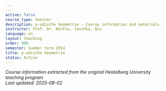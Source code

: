 ```yaml
---
---
active: false
course_type: Seminar
description: p-adische Geometrie - Course information and materials.
instructor: Prof. Dr. Böckle, Juschka, Qiu
language: en
layout: teaching
order: 999
semester: Summer term 2014
title: p-adische Geometrie
status: Active
---
```



*Course information extracted from the original Heidelberg University teaching program*  
*Last updated: 2025-08-02*